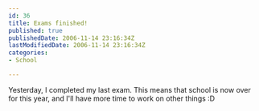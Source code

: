```yaml
---
id: 36
title: Exams finished!
published: true
publishedDate: 2006-11-14 23:16:34Z
lastModifiedDate: 2006-11-14 23:16:34Z
categories:
- School

---
```


Yesterday, I completed my last exam. This means that school is now over for this year, and I'll have more time to work on other things :D

